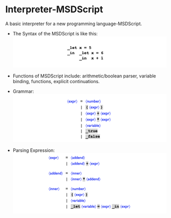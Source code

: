 # Interpreter-MSDScript
A basic interpreter for a new programming language-MSDScript. 

* The Syntax of the MSDScript is like this:  
![](img/1.png)

* Functions of MSDScript include: arithmetic/boolean parser, variable binding, functions, explicit continuations.

* Grammar: 
![](img/2.png)

* Parsing Expression:
![](img/3.png)